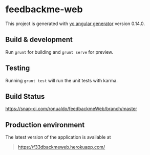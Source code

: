 # feedbackme-web

This project is generated with [yo angular generator](https://github.com/yeoman/generator-angular)
version 0.14.0.

## Build & development

Run `grunt` for building and `grunt serve` for preview.

## Testing

Running `grunt test` will run the unit tests with karma.

## Build Status
https://snap-ci.com/ronualdo/feedbackmeWeb/branch/master

## Production environment

The latest version of the application is available at
> https://f33dbackmeweb.herokuapp.com/


